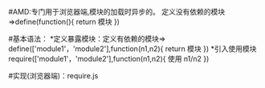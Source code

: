 #AMD:专门用于浏览器端,模块的加载时异步的。
    定义没有依赖的模块=>define(function(){
        return 模块
    })

#基本语法：
    *定义暴露模块：定义有依赖的模块=>
        define(['module1'，'module2'],function(n1,n2){
            return 模块
        })
    *引入使用模块
        require(['module1'，'module2'],function(n1,n2){
            使用 n1/n2
        })

#实现(浏览器端)：require.js
